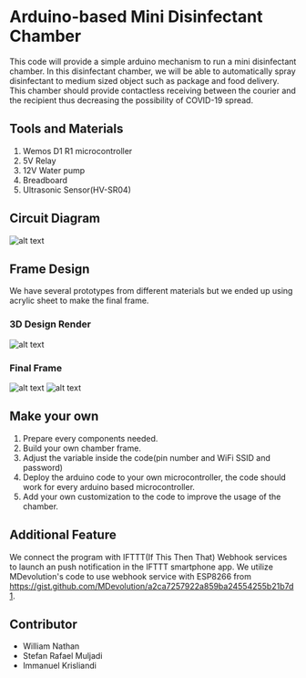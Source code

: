 # Arduino-based Mini Disinfectant Chamber
This code will provide a simple arduino mechanism to run a mini disinfectant chamber. In this disinfectant chamber, we will be able to automatically spray disinfectant to medium sized object such as package and food delivery. This chamber should provide contactless receiving between the courier and the recipient thus decreasing the possibility of COVID-19 spread. 

## Tools and Materials
1. Wemos D1 R1 microcontroller
2. 5V Relay
3. 12V Water pump
4. Breadboard
5. Ultrasonic Sensor(HV-SR04)

## Circuit Diagram
![alt text](https://i.imgur.com/NIf5nXh.png)

## Frame Design
We have several prototypes from different materials but we ended up using acrylic sheet to make the final frame. 
### 3D Design Render
![alt text](https://i.imgur.com/8aEHvI4.png)
### Final Frame
![alt text](https://i.imgur.com/lvVbiEq.jpg)
![alt text](https://i.imgur.com/fS3uBbo.jpg)

## Make your own
1. Prepare every components needed.
2. Build your own chamber frame.
3. Adjust the variable inside the code(pin number and WiFi SSID and password)
4. Deploy the arduino code to your own microcontroller, the code should work for every arduino based microcontroller. 
5. Add your own customization to the code to improve the usage of the chamber. 


## Additional Feature
We connect the program with IFTTT(If This Then That) Webhook services to launch an push notification in the IFTTT smartphone app. We utilize MDevolution's code to use webhook service with ESP8266 from https://gist.github.com/MDevolution/a2ca7257922a859ba24554255b21b7d1.

## Contributor
- William Nathan
- Stefan Rafael Muljadi
- Immanuel Krisliandi
